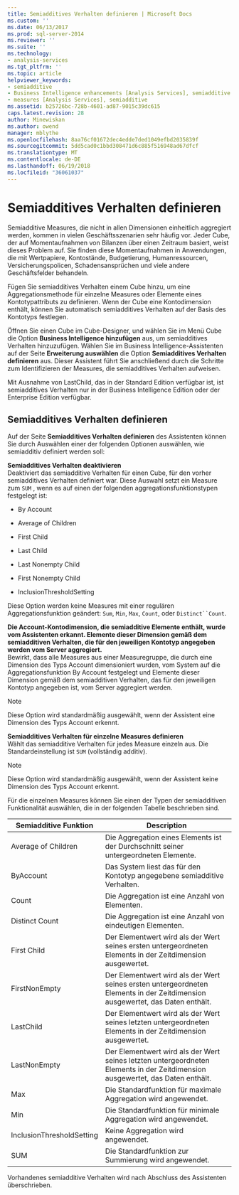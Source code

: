 ```yaml
---
title: Semiadditives Verhalten definieren | Microsoft Docs
ms.custom: ''
ms.date: 06/13/2017
ms.prod: sql-server-2014
ms.reviewer: ''
ms.suite: ''
ms.technology:
- analysis-services
ms.tgt_pltfrm: ''
ms.topic: article
helpviewer_keywords:
- semiadditive
- Business Intelligence enhancements [Analysis Services], semiadditive behavior
- measures [Analysis Services], semiadditive
ms.assetid: b25726bc-728b-4601-ad87-9015c39dc615
caps.latest.revision: 28
author: Minewiskan
ms.author: owend
manager: mblythe
ms.openlocfilehash: 8aa76cf01672dec4edde7ded1049efbd2035839f
ms.sourcegitcommit: 5dd5cad0c1bbd308471d6c885f516948ad67dfcf
ms.translationtype: MT
ms.contentlocale: de-DE
ms.lasthandoff: 06/19/2018
ms.locfileid: "36061037"
---
```

# <a name="define-semiadditive-behavior"></a>Semiadditives Verhalten definieren
  Semiadditive Measures, die nicht in allen Dimensionen einheitlich aggregiert werden, kommen in vielen Geschäftsszenarien sehr häufig vor. Jeder Cube, der auf Momentaufnahmen von Bilanzen über einen Zeitraum basiert, weist dieses Problem auf. Sie finden diese Momentaufnahmen in Anwendungen, die mit Wertpapiere, Kontostände, Budgetierung, Humanressourcen, Versicherungspolicen, Schadensansprüchen und viele andere Geschäftsfelder behandeln.  
  
 Fügen Sie semiadditives Verhalten einem Cube hinzu, um eine Aggregationsmethode für einzelne Measures oder Elemente eines Kontotypattributs zu definieren. Wenn der Cube eine Kontodimension enthält, können Sie automatisch semiadditives Verhalten auf der Basis des Kontotyps festlegen.  
  
 Öffnen Sie einen Cube im Cube-Designer, und wählen Sie im Menü Cube die Option **Business Intelligence hinzufügen** aus, um semiadditives Verhalten hinzuzufügen. Wählen Sie im Business Intelligence-Assistenten auf der Seite **Erweiterung auswählen** die Option **Semiadditives Verhalten definieren** aus. Dieser Assistent führt Sie anschließend durch die Schritte zum Identifizieren der Measures, die semiadditives Verhalten aufweisen.  
  
 Mit Ausnahme von LastChild, das in der Standard Edition verfügbar ist, ist semiadditives Verhalten nur in der Business Intelligence Edition oder der Enterprise Edition verfügbar.  
  
## <a name="define-semiadditive-behavior"></a>Semiadditives Verhalten definieren  
 Auf der Seite **Semiadditives Verhalten definieren** des Assistenten können Sie durch Auswählen einer der folgenden Optionen auswählen, wie semiadditiv definiert werden soll:  
  
 **Semiadditives Verhalten deaktivieren**  
 Deaktiviert das semiadditive Verhalten für einen Cube, für den vorher semiadditives Verhalten definiert war. Diese Auswahl setzt ein Measure zum `SUM` , wenn es auf einen der folgenden aggregationsfunktionstypen festgelegt ist:  
  
-   By Account  
  
-   Average of Children  
  
-   First Child  
  
-   Last Child  
  
-   Last Nonempty Child  
  
-   First Nonempty Child  
  
-   InclusionThresholdSetting  
  
 Diese Option werden keine Measures mit einer regulären Aggregationsfunktion geändert: `Sum`, `Min`, `Max`, `Count`, oder `Distinct``Count`.  
  
 **Die Account-Kontodimension, die semiadditive Elemente enthält, wurde vom Assistenten erkannt. Elemente dieser Dimension gemäß dem semiadditiven Verhalten, die für den jeweiligen Kontotyp angegeben werden vom Server aggregiert.**  
 Bewirkt, dass alle Measures aus einer Measuregruppe, die durch eine Dimension des Typs Account dimensioniert wurden, vom System auf die Aggregationsfunktion By Account festgelegt und Elemente dieser Dimension gemäß dem semiadditiven Verhalten, das für den jeweiligen Kontotyp angegeben ist, vom Server aggregiert werden.  
  
> [!NOTE]  
>  Diese Option wird standardmäßig ausgewählt, wenn der Assistent eine Dimension des Typs Account erkennt.  
  
 **Semiadditives Verhalten für einzelne Measures definieren**  
 Wählt das semiadditive Verhalten für jedes Measure einzeln aus. Die Standardeinstellung ist `SUM` (vollständig additiv).  
  
> [!NOTE]  
>  Diese Option wird standardmäßig ausgewählt, wenn der Assistent keine Dimension des Typs Account erkennt.  
  
 Für die einzelnen Measures können Sie einen der Typen der semiadditiven Funktionalität auswählen, die in der folgenden Tabelle beschrieben sind.  
  
|Semiadditive Funktion|Description|  
|---------------------------|-----------------|  
|Average of Children|Die Aggregation eines Elements ist der Durchschnitt seiner untergeordneten Elemente.|  
|ByAccount|Das System liest das für den Kontotyp angegebene semiadditive Verhalten.|  
|Count|Die Aggregation ist eine Anzahl von Elementen.|  
|Distinct Count|Die Aggregation ist eine Anzahl von eindeutigen Elementen.|  
|First Child|Der Elementwert wird als der Wert seines ersten untergeordneten Elements in der Zeitdimension ausgewertet.|  
|FirstNonEmpty|Der Elementwert wird als der Wert seines ersten untergeordneten Elements in der Zeitdimension ausgewertet, das Daten enthält.|  
|LastChild|Der Elementwert wird als der Wert seines letzten untergeordneten Elements in der Zeitdimension ausgewertet.|  
|LastNonEmpty|Der Elementwert wird als der Wert seines letzten untergeordneten Elements in der Zeitdimension ausgewertet, das Daten enthält.|  
|Max|Die Standardfunktion für maximale Aggregation wird angewendet.|  
|Min|Die Standardfunktion für minimale Aggregation wird angewendet.|  
|InclusionThresholdSetting|Keine Aggregation wird angewendet.|  
|SUM|Die Standardfunktion zur Summierung wird angewendet.|  
  
 Vorhandenes semiadditive Verhalten wird nach Abschluss des Assistenten überschrieben.  
  
  